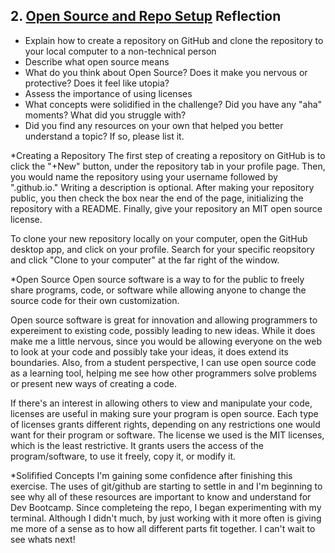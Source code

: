 ## 2. [Open Source and Repo Setup](2_set_up_repo/readme.md) Reflection

* Explain how to create a repository on GitHub and clone the repository to your local computer to a non-technical person
* Describe what open source means
* What do you think about Open Source? Does it make you nervous or protective? Does it feel like utopia?
* Assess the importance of using licenses
* What concepts were solidified in the challenge? Did you have any "aha" moments? What did you struggle with?
* Did you find any resources on your own that helped you better understand a topic? If so, please list it.

<!-- Add your reflection here. Remove the comment markers -->

*Creating a Repository
The first step of creating a repository on GitHub is to click the "+New" button, under the repository tab in your profile page. Then, you would name the repository using your username followed by ".github.io." Writing a description is optional. After making your repository public, you then check the box near the end of the page, initializing the repository with a README. Finally, give your repository an MIT open source license. 

To clone your new repository locally on your computer, open the GitHub desktop app, and click on your profile. Search for your specific reopsitory and click "Clone to your computer" at the far right of the window. 

*Open Source
Open source software is a way to for the public to freely share programs, code, or software while allowing anyone to change the source code for their own customization. 

Open source software is great for innovation and allowing programmers to expereiment to existing code, possibly leading to new ideas. While it does make me a little nervous, since you would be allowing everyone on the web to look at your code and possibly take your ideas, it does extend its boundaries. Also, from a student perspective, I can use open source code as a learning tool, helping me see how other programmers solve problems or present new ways of creating a code. 

If there's an interest in allowing others to view and manipulate your code, licenses are useful in making sure your program is open source. Each type of licenses grants different rights, depending on any restrictions one would want for their program or software. The license we used is the MIT licenses, which is the least restrictive. It grants users the access of the program/software, to use it freely, copy it, or modify it. 

*Solifified Concepts
I'm gaining some confidence after finishing this exercise. The uses of git/github are starting to settle in and I'm beginning to see why all of these resources are important to know and understand for Dev Bootcamp. Since completeing the repo, I began experimenting with my terminal. Although I didn't much, by just working with it more often is giving me more of a sense as to how all different parts fit together. I can't wait to see whats next!



